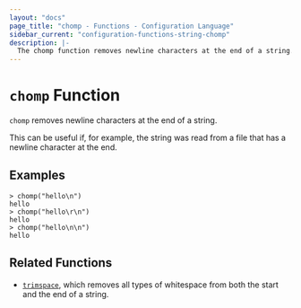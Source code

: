 ```yaml
---
layout: "docs"
page_title: "chomp - Functions - Configuration Language"
sidebar_current: "configuration-functions-string-chomp"
description: |-
  The chomp function removes newline characters at the end of a string.
---
```


# `chomp` Function


`chomp` removes newline characters at the end of a string.

This can be useful if, for example, the string was read from a file that has
a newline character at the end.

## Examples

```
> chomp("hello\n")
hello
> chomp("hello\r\n")
hello
> chomp("hello\n\n")
hello
```

## Related Functions

* [`trimspace`](./trimspace.html), which removes all types of whitespace from
  both the start and the end of a string.
